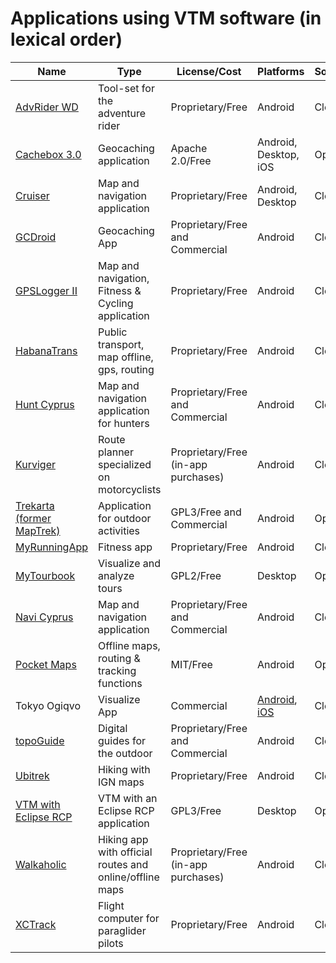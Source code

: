 # Applications using VTM software (in lexical order)

|**Name**|**Type**|**License/Cost**|**Platforms**|**Sources**|
|--------|--------|----------------|-------------|-----------|
| [AdvRider WD](https://play.google.com/store/apps/details?id=com.abware.watchdog_client) |  Tool-set for the adventure rider | Proprietary/Free | Android | Closed |
| [Cachebox 3.0](https://github.com/Longri/cachebox3.0) | Geocaching application | Apache 2.0/Free | Android, Desktop, iOS | Open |
| [Cruiser](http://wiki.openstreetmap.org/wiki/Cruiser) | Map and navigation application | Proprietary/Free | Android, Desktop | Closed |
| [GCDroid](https://play.google.com/store/apps/details?id=com.gcdroid) | Geocaching App | Proprietary/Free and Commercial | Android | Closed |
| [GPSLogger II](https://play.google.com/store/apps/details?id=com.emacberry.gpslogger) | Map and navigation, Fitness & Cycling application | Proprietary/Free | Android | Closed |
| [HabanaTrans](https://play.google.com/store/apps/details?id=cu.pabloapk.habanatrans&hl=es_419) | Public transport, map offline, gps, routing | Proprietary/Free | Android | Closed |
| [Hunt Cyprus](https://play.google.com/store/apps/developer?id=Talent+S.A.) | Map and navigation application for hunters | Proprietary/Free and Commercial | Android | Closed |
| [Kurviger](https://kurviger.de/en) | Route planner specialized on motorcyclists | Proprietary/Free (in-app purchases) | Android | Closed |
| [Trekarta (former MapTrek)](https://github.com/andreynovikov/trekarta) | Application for outdoor activities | GPL3/Free and Commercial | Android | Open |
| [MyRunningApp](https://play.google.com/store/apps/details?id=it.nimarsolutions.rungpstracker) | Fitness app | Proprietary/Free | Android | Closed |
| [MyTourbook](http://mytourbook.sourceforge.net/mytourbook/) | Visualize and analyze tours | GPL2/Free | Desktop | Open |
| [Navi Cyprus](https://play.google.com/store/apps/developer?id=Talent+S.A.) | Map and navigation application | Proprietary/Free and Commercial | Android | Closed |
| [Pocket Maps](https://github.com/junjunguo/PocketMaps) | Offline maps, routing & tracking functions | MIT/Free | Android | Open |
| Tokyo Ogiqvo | Visualize App | Commercial | [Android](https://play.google.com/store/apps/details?id=com.ogiqvo.view.tokyo&hl=ja), [iOS](https://itunes.apple.com/us/app/tokyo-ogiqvo/id1097100677?mt=8) | Closed |
| [topoGuide](http://www.topoguide.gr/index-en.php) | Digital guides for the outdoor | Proprietary/Free and Commercial | Android | Closed |
| [Ubitrek](https://play.google.com/store/apps/details?id=ubicarta.ubitrek) | Hiking with IGN maps | Proprietary/Free | Android | Closed |
| [VTM with Eclipse RCP](https://github.com/wolfgang-ch/vtm-with-rcp) | VTM with an Eclipse RCP application | GPL3/Free | Desktop | Open |
| [Walkaholic](https://play.google.com/store/apps/details?id=com.walkaholic.hikeapp) | Hiking app with official routes and online/offline maps | Proprietary/Free (in-app purchases) | Android | Closed |
| [XCTrack](http://xctrack.org/) | Flight computer for paraglider pilots | Proprietary/Free | Android | Closed |
